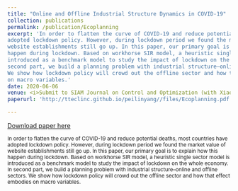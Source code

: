 ```yaml
---
title: "Online and Offline Industrial Structure Dynamics in COVID-19"
collection: publications
permalink: /publication/Ecoplanning
excerpt: 'In order to flatten the curve of COVID-19 and reduce potential deaths, most countries have
adopted lockdown policy. However, during lockdown period we found the market value of
website establishments still go up. In this paper, our primary goal is to explain how this
happen during lockdown. Based on workhorse SIR model, a heuristic single sector model is
introduced as a benchmark model to study the impact of lockdown on the whole economy. In
second part, we build a planning problem with industrial structure–online and offline sectors.
We show how lockdown policy will crowd out the offline sector and how that effect embodies
on macro variables.'
date: 2020-06-06
venue: <i>Submit to SIAM Journal on Control and Optimization (with Xiaowei Chen)</i>
paperurl: 'http://tteclinc.github.io/peilinyang//files/Ecoplanning.pdf'

---
```


[Download paper here](http://tteclinc.github.io/peilinyang//files/Ecoplanning.pdf)

<small>In order to flatten the curve of COVID-19 and reduce potential deaths, most countries have
adopted lockdown policy. However, during lockdown period we found the market value of
website establishments still go up. In this paper, our primary goal is to explain how this
happen during lockdown. Based on workhorse SIR model, a heuristic single sector model is
introduced as a benchmark model to study the impact of lockdown on the whole economy. In
second part, we build a planning problem with industrial structure–online and offline sectors.
We show how lockdown policy will crowd out the offline sector and how that effect embodies
on macro variables.</small>

